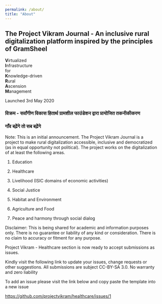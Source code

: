 ```yaml
---
permalink: /about/
title: "About"
---
```


## The Project Vikram Journal - An inclusive rural digitalization platform inspired by the principles of GramSheel

<b>V</b>irtualized         <br>
<b>I</b>nfrastructure      <br>
    for                    <br>
<b>K</b>nowledge-driven    <br> 
<b>R</b>ural               <br>
<b>A</b>scension           <br>
<b>M</b>anagement          <br>

Launched 3rd May 2020

### विक्रम - सर्वांगीण विकास हितार्थ ग्रामशील फाउंडेशन द्वारा प्रायोजित तकनीकीकरण

### गाँव बढ़ेंगे तो सब बढ़ेंगे

Note: This is an initial announcement. The Project Vikram Journal is a project to make rural digitalization accessible, inclusive and democratized (as in equal opportunity not political). The project works on the digitalization of at least the  following areas.

1. Education

2. Healthcare

3. Livelihood (ISIC domains of economic activities)

4. Social Justice

5. Habitat and Environment

6. Agriculture and Food

7. Peace and harmony through social dialog 

Disclaimer: This is being shared for academic and information purposes only. There is no guarantee or liability of any kind or consideration. There is no claim to accuracy or fitment for any purpose.

Project Vikram - Healthcare section is now ready to accept submissions as issues.

Kindly visit the following link to update your issues, change requests or other suggestions. All submissions are subject CC-BY-SA 3.0. No warranty and zero liability

To add an issue please visit the link below and copy paste the template into a new issue

https://github.com/projectvikram/healthcare/issues/1

